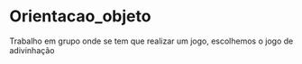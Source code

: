 # Orientacao_objeto
 Trabalho em grupo onde se tem que realizar um jogo, escolhemos o jogo de adivinhação
